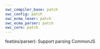 ```yaml
---
swc_compiler_base: patch
swc_config: patch
swc_ecma_lexer: patch
swc_ecma_parser: patch
swc_core: patch
---
```


feat(es/parser): Support parsing CommonJS
